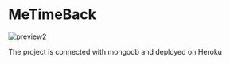 # MeTimeBack
![preview2](https://user-images.githubusercontent.com/76901834/167252466-edfaef2d-d419-450c-9413-6e21e73841e7.gif)

The project is connected with mongodb and deployed on Heroku
